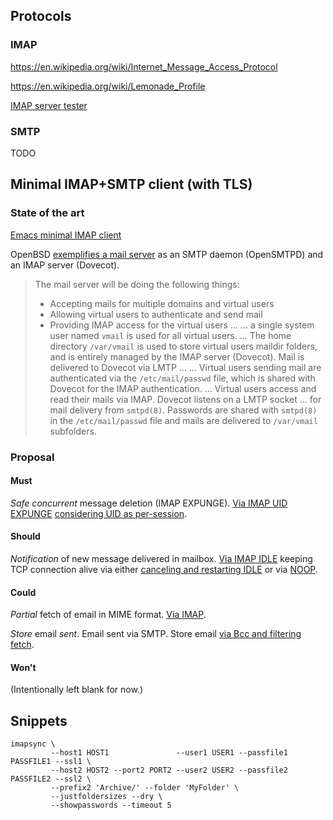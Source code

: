 ## Protocols

### IMAP

https://en.wikipedia.org/wiki/Internet_Message_Access_Protocol

https://en.wikipedia.org/wiki/Lemonade_Profile

[IMAP server tester](https://imapwiki.org/ImapTest)

### SMTP

TODO

## Minimal IMAP+SMTP client (with TLS)

### State of the art

[Emacs minimal IMAP client](https://github.com/legoscia/bic)

OpenBSD [exemplifies a mail server](https://www.openbsd.org/opensmtpd/faq/example1.html) as an SMTP daemon (OpenSMTPD) and an IMAP server (Dovecot).
> The mail server will be doing the following things:
> * Accepting mails for multiple domains and virtual users
> * Allowing virtual users to authenticate and send mail
> * Providing IMAP access for the virtual users
> ...
> ... a single system user named `vmail` is used for all virtual users.
> ...
> The home directory `/var/vmail` is used to store virtual users maildir folders, and is entirely managed by the IMAP server (Dovecot). Mail is delivered to Dovecot via LMTP ...
> ...
> Virtual users sending mail are authenticated via the `/etc/mail/passwd` file, which is shared with Dovecot for the IMAP authentication. 
> ...
> Virtual users access and read their mails via IMAP. Dovecot listens on a LMTP socket ... for mail delivery from `smtpd(8)`. Passwords are shared with `smtpd(8)` in the `/etc/mail/passwd` file and mails are delivered to `/var/vmail` subfolders.

### Proposal

#### Must

*Safe concurrent* message deletion (IMAP EXPUNGE).
[Via IMAP UID EXPUNGE](https://github.com/k9mail/k-9/issues/2782#issuecomment-334943119) [considering UID as per-session](https://en.wikipedia.org/w/index.php?title=Internet_Message_Access_Protocol&oldid=797799352#Disadvantages).

#### Should

*Notification* of new message delivered in mailbox.
[Via IMAP IDLE](https://en.wikipedia.org/w/index.php?title=Internet_Message_Access_Protocol&oldid=797799352#Disadvantages) keeping TCP connection alive via either [canceling and restarting IDLE](https://stackoverflow.com/questions/2513194/imap-idle-timeout#2538941) or via [NOOP](https://www.isode.com/whitepapers/imap-idle.html).

#### Could

*Partial* fetch of email in MIME format.
[Via IMAP](https://en.wikipedia.org/w/index.php?title=Internet_Message_Access_Protocol&oldid=797799352#Access_to_MIME_message_parts_and_partial_fetch).

*Store* email *sent*.
Email sent via SMTP.
Store email [via Bcc and filtering fetch](https://en.wikipedia.org/w/index.php?title=Internet_Message_Access_Protocol&oldid=797799352#Disadvantages).

#### Won't

(Intentionally left blank for now.)

## Snippets

```
imapsync \
         --host1 HOST1               --user1 USER1 --passfile1 PASSFILE1 --ssl1 \
         --host2 HOST2 --port2 PORT2 --user2 USER2 --passfile2 PASSFILE2 --ssl2 \
         --prefix2 'Archive/' --folder 'MyFolder' \
         --justfoldersizes --dry \
         --showpasswords --timeout 5
```
